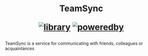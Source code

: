 ㅤ<h1 align="center">TeamSync

[![library](https://img.shields.io/badge/Library-nextron-blueviolet)](https://github.com/saltyshiomix/nextron)
[![poweredby](https://img.shields.io/badge/Framework-React-blueviolet)](https://ru.reactjs.org/)
  </h1>

TeamSync is a service for communicating with friends, colleagues or acquaintances
